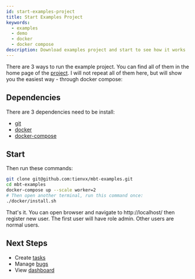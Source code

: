 ```yaml
---
id: start-examples-project
title: Start Examples Project
keywords:
  - examples
  - demo
  - docker
  - docker compose
description: Download examples project and start to see how it works
---
```


There are 3 ways to run the example project. You can find all of them in the
home page of the [project](https://github.com/tienvx/mbt-examples). I will not
repeat all of them here, but will show you the easiest way - through docker
compose:

## Dependencies

There are 3 dependencies need to be install:
* [git](https://git-scm.com/downloads)
* [docker](https://docs.docker.com/install/)
* [docker-compose](https://docs.docker.com/compose/install/)

## Start

Then run these commands:
```bash
git clone git@github.com:tienvx/mbt-examples.git
cd mbt-examples
docker-compose up --scale worker=2
# Then open another terminal, run this command once:
./docker/install.sh
```

That's it. You can open browser and navigate to http://localhost/ then register
new user. The first user will have role admin. Other users are normal users.

## Next Steps

- Create [tasks](http://localhost/#/tasks)
- Manage [bugs](http://localhost/#/bugs)
- View [dashboard](http://localhost/#/)
